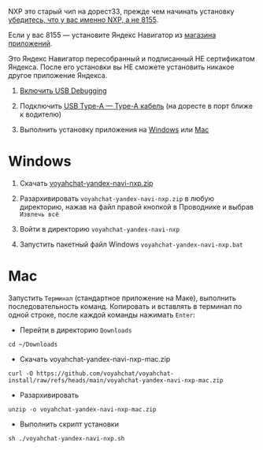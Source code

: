 NXP это старый чип на дорест33, прежде чем начинать установку [убедитесь, что у вас именно NXP, а не 8155](https://t.me/voyahchat/32898/92496).

Если у вас 8155 — установите Яндекс Навигатор из [магазина приложений](software.md#магазины-приложний).

Это Яндекс Навигатор пересобранный и подписанный НЕ сертификатом Яндекса. После его установки вы НЕ сможете установить никакое другое приложение Яндекса.

1. [Включить USB Debugging](usb-debugging.md)

2. Подключить [USB Type-A — Type-A кабель](cable.md) (на доресте в порт ближе к водителю)

3. Выполнить установку приложения на [Windows](#windows) или [Mac](#mac)

# Windows

1. Скачать [voyahchat-yandex-navi-nxp.zip](https://github.com/voyahchat/voyahchat-install/raw/refs/heads/main/voyahchat-yandex-navi-nxp.zip)

2. Разархивировать `voyahchat-yandex-navi-nxp.zip` в любую директорию, нажав на файл правой кнопкой в Проводнике и выбрав `Извлечь всё`

3. Войти в директорию `voyahchat-yandex-navi-nxp`

4. Запустить пакетный файл Windows `voyahchat-yandex-navi-nxp.bat`

# Mac

Запустить `Терминал` (стандартное приложение на Маке), выполнить последовательность команд. Копировать и вставлять в терминал по одной строке, после каждой команды нажимать `Enter`:
  * Перейти в директорию `Downloads`
```
cd ~/Downloads
```
  * Скачать voyahchat-yandex-navi-nxp-mac.zip
```
curl -O https://github.com/voyahchat/voyahchat-install/raw/refs/heads/main/voyahchat-yandex-navi-nxp-mac.zip
 ```
  * Разархивировать
```
unzip -o voyahchat-yandex-navi-nxp-mac.zip
```
  * Выполнить скрипт установки
```
sh ./voyahchat-yandex-navi-nxp.sh
```

